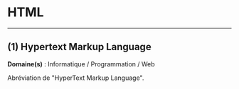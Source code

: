 # HTML

---------------------------------------

## (1) Hypertext Markup Language

**Domaine(s)** : Informatique / Programmation / Web

Abréviation de "HyperText Markup Language".